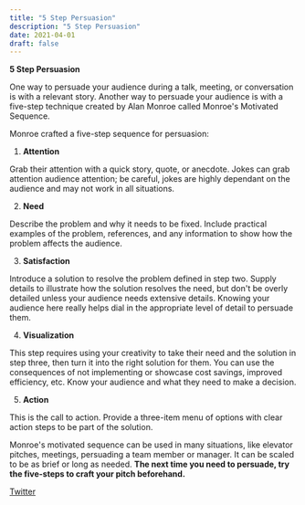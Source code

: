 ```yaml
---
title: "5 Step Persuasion"
description: "5 Step Persuasion"
date: 2021-04-01
draft: false
---
```

**5 Step Persuasion** 

One way to persuade your audience during a talk, meeting, or conversation is with a relevant story. Another way to persuade your audience is with a five-step technique created by Alan Monroe called Monroe's Motivated Sequence.

Monroe crafted a five-step sequence for persuasion:

1. **Attention**

Grab their attention with a quick story, quote, or anecdote.  Jokes can grab attention audience attention; be careful, jokes are highly dependant on the audience and may not work in all situations. 

2. **Need**

Describe the problem and why it needs to be fixed. Include practical examples of the problem, references, and any information to show how the problem affects the audience.

3. **Satisfaction**

Introduce a solution to resolve the problem defined in step two.  Supply details to illustrate how the solution resolves the need, but don't be overly detailed unless your audience needs extensive details. Knowing your audience here really helps dial in the appropriate level of detail to persuade them. 

4. **Visualization**

This step requires using your creativity to take their need and the solution in step three, then turn it into the right solution for them. You can use the consequences of not implementing or showcase cost savings, improved efficiency, etc.  Know your audience and what they need to make a decision.

5. **Action**

This is the call to action.  Provide a three-item menu of options with clear action steps to be part of the solution.  

Monroe's motivated sequence can be used in many situations, like elevator pitches, meetings, persuading a team member or manager.  It can be scaled to be as brief or long as needed. **The next time you need to persuade, try the five-steps to craft your pitch beforehand.**

[Twitter]()